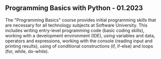 Programming Basics with Python - 01.2023
-----------------------------------------------------------------------------------------------------------------------------------------------------------------------
The "Programming Basics" course provides initial programming skills that are necessary for all technology subjects at Software University. This includes writing entry-level programming code (basic coding skills), working with a development environment (IDE), using variables and data, operators and expressions, working with the console (reading input and printing results), using of conditional constructions (if, if-else) and loops (for, while, do-while).
